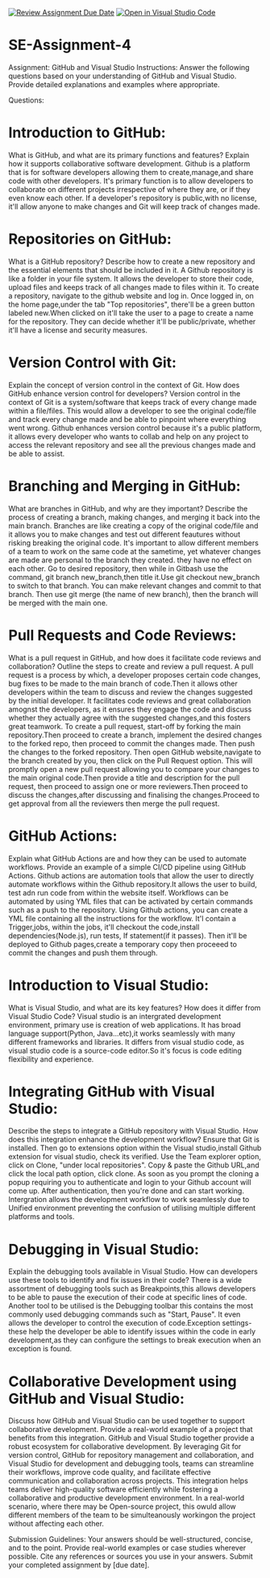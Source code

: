 [![Review Assignment Due Date](https://classroom.github.com/assets/deadline-readme-button-22041afd0340ce965d47ae6ef1cefeee28c7c493a6346c4f15d667ab976d596c.svg)](https://classroom.github.com/a/GvXCZgfk)
[![Open in Visual Studio Code](https://classroom.github.com/assets/open-in-vscode-2e0aaae1b6195c2367325f4f02e2d04e9abb55f0b24a779b69b11b9e10269abc.svg)](https://classroom.github.com/online_ide?assignment_repo_id=15367368&assignment_repo_type=AssignmentRepo)
# SE-Assignment-4
Assignment: GitHub and Visual Studio
Instructions:
Answer the following questions based on your understanding of GitHub and Visual Studio. Provide detailed explanations and examples where appropriate.

Questions:
# Introduction to GitHub:

What is GitHub, and what are its primary functions and features? Explain how it supports collaborative software development.
Github is a platform that is for software developers allowing them to create,manage,and share code with other developers. It's primary function is to allow developers to collaborate on different projects irrespective of where they are, or if they even know each other. If a developer's repository is public,with no license, it'll allow anyone to make changes and Git will keep track of changes made.
# Repositories on GitHub:

What is a GitHub repository? Describe how to create a new repository and the essential elements that should be included in it.
A Github repository is like a folder in your file system. It allows the developer to store their code, upload files and keeps track of all changes made to files within it. To create a repository, navigate to the github website and log in. Once logged in, on the home page,under the tab "Top repositories", there'll be a green button labeled new.When clicked on it'll take the user to a page to create a name for the repository. They can decide whether it'll be public/private, whether it'll have a license and security measures.
# Version Control with Git:

Explain the concept of version control in the context of Git. How does GitHub enhance version control for developers?
Version control in the context of Git is a system/software that keeps track of every change made within a file/files. This would allow a developer to see the original code/file and track every change made and be able to pinpoint where everything went wrong. Github enhances version control because it's a public platform, it allows every developer who wants to collab and help on any project to access the relevant repository and see all the previous changes made and be able to assist. 
# Branching and Merging in GitHub:
What are branches in GitHub, and why are they important? Describe the process of creating a branch, making changes, and merging it back into the main branch.
Branches are like creating a copy of the original code/file and it allows you to make changes and test out different feautures without risking breaking the original code. It's important to allow different members of a team to work on the same code at the sametime, yet whatever changes are made are personal to the branch they created. they have no effect on each other. Go to desired repository, then while in Gitbash use the command, git branch new_branch,then title it.Use git checkout new_branch to switch to that branch. You can make relevant changes and commit to that branch. Then use git merge (the name of new branch), then the branch will be merged with the main one.
# Pull Requests and Code Reviews:

What is a pull request in GitHub, and how does it facilitate code reviews and collaboration? Outline the steps to  create and review a pull request.
A pull request is a process by which, a developer proposes certain code changes, bug fixes to be made to the main branch of code.Then it allows other developers within the team to discuss and review the changes suggested by the initial developer. It facilitates code reviews and great collaboration amognst the developers, as it ensures they engage the code and discuss whether they actually agree with the suggested changes,and this fosters great teamwork. To create a pull request, start-off by forking the main repository.Then proceed to create a branch, implement the desired changes to the forked repo, then proceed to commit the changes made. Then push the changes to the forked repository. Then open GitHub website,navigate to the branch created by you, then click on the Pull Request option. This will promptly open a new pull request allowing you to compare your changes to the main original code.Then provide a title and description for the pull request, then proceed to assign one or more reviewers.Then proceed to discuss the changes,after discussing and finalising the changes.Proceed to get approval from all the reviewers then merge the pull request.
# GitHub Actions:

Explain what GitHub Actions are and how they can be used to automate workflows. Provide an example of a simple CI/CD pipeline using GitHub Actions.
Github actions are automation tools that allow the user to directly automate workflows within the Github repository.It allows the user to build, test adn run code from within the website itself. Workflows can be automated by using YML files that can be activated by certain commands such as a push to the repository. Using Github actions, you can create a YML file containing all the instructions for the workflow. It'l contain a Trigger,jobs, within the jobs, it'll checkout the code,install dependencies(Node.js), run tests, If statement(if it passes). Then it'll be deployed to Github pages,create a temporary copy then proceeed to commit the changes and push them through.
# Introduction to Visual Studio:

What is Visual Studio, and what are its key features? How does it differ from Visual Studio Code?
Visual studio is an intergrated development environment, primary use is creation of web applications. It has broad language support(Python, Java...etc),it works seamlessly with many different frameworks and libraries. It differs from visual studio code, as visual studio code is a source-code editor.So it's focus is code editing flexibility and experience.
# Integrating GitHub with Visual Studio:

Describe the steps to integrate a GitHub repository with Visual Studio. How does this integration enhance the development workflow?
Ensure that Git is installed. Then go to extensions option within the Visual studio,install Github extension for visual studio, check its verified. Use the Team explorer option, click on Clone, "under local repositories". Copy & paste the Github URL,and click the local path option, click clone. As soon as you prompt the cloning a popup requiring you to authenticate and login to your Github account will come up. After authentication, then you're done and can start working. Intergration allows the development workflow to work seamlessly due to Unified environment preventing the confusion of utilising multiple different platforms and tools.
# Debugging in Visual Studio:

Explain the debugging tools available in Visual Studio. How can developers use these tools to identify and fix issues in their code?
There is a wide assortment of debugging tools such as Breakpoints,this allows developers to be able to pause the execution of their code at specific lines of code. Another tool to be utilised is the Debugging toolbar this contains the most commonly used debugging commands such as "Start, Pause". It even allows the developer to control the execution of code.Exception settings- these help the developer be able to identify issues within the code in early development,as they can configure the settings to break execution when an exception is found.
# Collaborative Development using GitHub and Visual Studio:

Discuss how GitHub and Visual Studio can be used together to support collaborative development. Provide a real-world example of a project that benefits from this integration.
GitHub and Visual Studio together provide a robust ecosystem for collaborative development. By leveraging Git for version control, GitHub for repository management and collaboration, and Visual Studio for development and debugging tools, teams can streamline their workflows, improve code quality, and facilitate effective communication and collaboration across projects. This integration helps teams deliver high-quality software efficiently while fostering a collaborative and productive development environment. In a real-world scenario, where there may be Open-source project, this owuld allow different members of the team to be simulteanously workingon the project without affecting each other.

Submission Guidelines:
Your answers should be well-structured, concise, and to the point.
Provide real-world examples or case studies wherever possible.
Cite any references or sources you use in your answers.
Submit your completed assignment by [due date].

